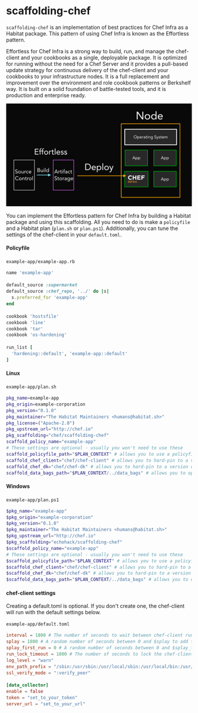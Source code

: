 # scaffolding-chef

`scaffolding-chef` is an implementation of best practices for Chef Infra as a Habitat package. This pattern of using Chef Infra is known as the Effortless pattern.

Effortless for Chef Infra is a strong way to build, run, and manage the chef-client and your cookbooks as a single, deployable package. It is optimized for running without the need for a Chef Server and it provides a pull-based update strategy for continuous delivery of the chef-client and your cookbooks to your infrastructure nodes. It is a full replacement and improvement over the environment and role cookbook patterns or Berkshelf way. It is built on a solid foundation of battle-tested tools, and it is production and enterprise ready.

![Image of scaffolding-chef](/docs/effortless-graphic.png)

You can implement the Effortless pattern for Chef Infra by building a Habitat package and using this scaffolding. All you need to do is make a `policyfile` and a Habitat plan (`plan.sh` or `plan.ps1`). Additionally, you can tune the settings of the chef-client in your `default.toml`.

#### Policyfile
`example-app/example-app.rb`
```ruby
name 'example-app'

default_source :supermarket
default_source :chef_repo, '../' do |s|
  s.preferred_for 'example-app'
end

cookbook 'hostsfile'
cookbook 'line'
cookbook 'tar'
cookbook 'os-hardening'

run_list [
  'hardening::default', 'example-app::default'
]
```

#### Linux
`example-app/plan.sh`
```bash
pkg_name=example-app
pkg_origin=example-corporation
pkg_version="0.1.0"
pkg_maintainer="The Habitat Maintainers <humans@habitat.sh>"
pkg_license=("Apache-2.0")
pkg_upstream_url="http://chef.io"
pkg_scaffolding="chef/scaffolding-chef"
scaffold_policy_name="example-app"
# These settings are optional - usually you won't need to use these
scaffold_policyfile_path="$PLAN_CONTEXT" # allows you to use a policyfile in any location in your repo
scaffold_chef_client="chef/chef-client" # allows you to hard-pin to a version of the chef-client
scaffold_chef_dk="chef/chef-dk" # allows you to hard-pin to a version of chef-dk
scaffold_data_bags_path="$PLAN_CONTEXT/../data_bags" # allows you to optionally build data bags into the package
```

#### Windows

`example-app/plan.ps1`
```powershell
$pkg_name="example-app"
$pkg_origin="example-corporation"
$pkg_version="0.1.0"
$pkg_maintainer="The Habitat Maintainers <humans@habitat.sh>"
$pkg_upstream_url="http://chef.io"
$pkg_scaffolding="echohack/scaffolding-chef"
$scaffold_policy_name="example-app"
# These settings are optional - usually you won't need to use these
$scaffold_policyfile_path="$PLAN_CONTEXT" # allows you to use a policyfile in any location in your repo
$scaffold_chef_client="chef/chef-client" # allows you to hard-pin to a version of the chef-client
$scaffold_chef_dk="chef/chef-dk" # allows you to hard-pin to a version of chef-dk
$scaffold_data_bags_path="$PLAN_CONTEXT/../data_bags" # allows you to optionally build data bags into the package
```

#### chef-client settings

Creating a default.toml is optional. If you don't create one, the chef-client will run with the default settings below.

`example-app/default.toml`
```toml
interval = 1800 # The number of seconds to wait between chef-client runs
splay = 1800 # A random number of seconds between 0 and $splay to add to the interval. Used to avoid the thundering herd problem.
splay_first_run = 0 # A random number of seconds between 0 and $splay_first_run to add to the interval, only on the first run. Used to avoid the thundering herd problem on new deployments.
run_lock_timeout = 1800 # The number of seconds to lock the chef-client before allowing another run to begin.
log_level = "warn"
env_path_prefix = "/sbin:/usr/sbin:/usr/local/sbin:/usr/local/bin:/usr/bin:/bin"
ssl_verify_mode = ":verify_peer"

[data_collector]
enable = false
token = "set_to_your_token"
server_url = "set_to_your_url"
```
